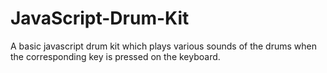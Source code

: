 # JavaScript-Drum-Kit

A basic javascript drum kit which plays various sounds of the drums when the corresponding key is pressed on the keyboard.
